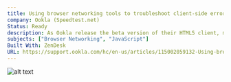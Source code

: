 ```yaml
---
title: Using browser networking tools to troubleshoot client-side errors – Ookla Speedtest Custom
company: Ookla (Speedtest.net)
Status: Ready
description: As Ookla release the beta version of their HTML5 client, many of their customers (networking engineers) had trouble understanding how to debug and troubleshoot unexpected results. We used this opportunity to teach these users about the built-in DevTool's Networking features that are often overlooked.
subjects: ["Browser Networking", "JavaScript"]
Built With: ZenDesk
URL: https://support.ookla.com/hc/en-us/articles/115002059132-Using-browser-networking-tools-to-troubleshoot-client-side-errors
---
```


![alt text](../../static/work/images/browsernetworking.png)
